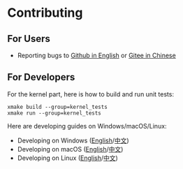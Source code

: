 # Contributing
## For Users
+ Reporting bugs to [Github in English](https://github.com/XmacsLabs/mogan/issues) or [Gitee in Chinese](https://gitee.com/XmacsLabs/mogan/issues)

## For Developers
For the kernel part, here is how to build and run unit tests:
```
xmake build --group=kernel_tests
xmake run --group=kernel_tests
```

Here are developing guides on Windows/macOS/Linux:
+ Developing on Windows ([English](docs/Develop_on_Windows.en.md)/[中文](docs/Develop_on_Windows.zh.md))
+ Developing on macOS ([English](docs/Develop_on_macOS.en.md)/[中文](docs/Develop_on_macOS.zh.md))
+ Developing on Linux ([English](docs/Develop_on_Linux.en.md)/[中文](docs/Develop_on_Linux.zh.md))
